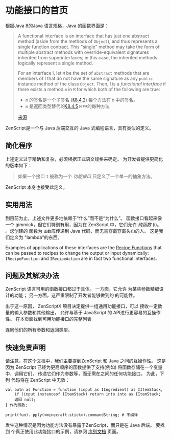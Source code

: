 # 功能接口的首页

根据Java 8的Java 语言规格，Java 的函数界面是：

> A functional interface is an interface that has just one abstract method (aside from the methods of `Object`), and thus represents a single function contract. This "single" method may take the form of multiple abstract methods with override-equivalent signatures inherited from superinterfaces; in this case, the inherited methods logically represent a single method.
> 
> For an interface I, let `M` be the set of `abstract` methods that are members of I that do not have the same signature as any `public` instance method of the class `Object`. Then, I is a *functional interface* if there exists a method `m` in `M` for which both of the following are true:
> 
> - `m` 的签名是一个子签名 ([§8.4.2](https://docs.oracle.com/javase/specs/jls/se8/html/jls-8.html#jls-8.4.2)) 每个方法在 `M` 中的签名。
> - `m` 是返回类型替代的[§8.4.5](https://docs.oracle.com/javase/specs/jls/se8/html/jls-8.html#jls-8.4.5) `M` 中的每种方法
> 
> [来源](https://docs.oracle.com/javase/specs/jls/se8/html/jls-9.html#jls-9.8)

ZenScript是一个与 Java 后端交互的 Java 式编程语言，具有类似的定义。

## 简化程序
上述定义过于精确和复杂，必须根据正式语文规格来确定。 为开发者提供更简化的版本如下：

> 如果一个接口 `I` 被称为一个 *功能接口* 只定义了一个单一的抽象方法。

ZenScript 本身也接受此定义。

## 实用用法
到目前为止，上述文件更多地依赖于“什么”而不是“为什么”。 函数接口看起来像一个 gimmick，但它们特别有用，因为在 ZenScript 中，它们允许 *纯函数* (i)。 。您创建的 函数为 `函数`应传递到 Java 代码，而无需穿戴穿戴头巾的人。 这是我们定义为 "lambda"的东西。

Examples of applications of these interfaces are the [Recipe Functions](/Vanilla/Recipes/Crafting/Recipe_Functions/) that can be passed to recipes to change the output or input dynamically: `IRecipeFunction` and `IRecipeAction` are in fact two functional interfaces.

## 问题及其解决办法
ZenScript 语言可用的函数接口都过于具体。 一方面，它允许 为某些参数精细设计的功能； 另一方面，这严重限制了开发者能够做到的 的可能性。

出于这一原因， ZenScriptX 项目决定提供一组通用功能接口，可以 接收一定数量的输入参数和其他输出， 允许与基于 JavaScript 的 API进行更容易的互操作性。 在本页面</a>找到可用功能接口的完整列表

连同他们的所有参数和返回类型。</p> 



## 快速免责声明

请注意，在这个文档中，我们主要提到ZenScript 和 Java 之间的互操作性。 这是因为 ZenScript 已经为更高顺序的函数提供了支持(例如) 将函数存储在一个变量中，调用它们， 传递它们作为参数等，而无需在之间的任何功能接口。 为此，下列 代码将在 ZenScript 中无效：



```zenscript
val butn as Function = function (input as IIngredient) as IItemStack,
    if (input instanceof IItemStack) return into into as IItemStack;
    返回 null;
} 作为函数;

print(fun). pply(<minecraft:stick>).commandString; # 不编译
```


发生这种情况是因为功能方法没有暴露于ZenScript，而只是在 Java 后端。 要找到 个真正使用此功能接口的示例，请参阅 [序列文档](/Mods/Boson/Sequences/Docs/) 页面。


